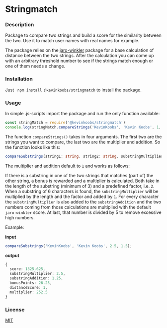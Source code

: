 # Stringmatch

### **Description**
Package to compare two strings and build a score for the similarity between the two. Use it to match user names with real names for example.

The package relies on the [jaro-winkler](https://www.npmjs.com/package/jaro-winkler) package for a base calculation of distance between the two strings. After the calculation you can come up with an arbitrary threshold number to see if the strings match enough or one of them needs a change. 

### **Installation**
Just 
``` npm install @kevinkoobs/stringmatch```
to install the package.

### **Usage**
In simple .js-scripts import the package and run the only function available:
```js
const stringMatch = require('@kevinkoobs/stringmatch')
console.log(stringMatch.compareStrings('KevinKoobs', 'Kevin Koobs', 1, 1));
```

The function `compareStrings()` takes in four arguments. The first two are the strings you want to compare, the last two are the multiplier and addition. So the function looks like this:
```ts
compareSubstrings(string1: string, string2: string, substringMultiplier: number, substringAddition: number);
```
The multiplier and addition default to `1` and works as follows:

If there is a substring in one of the two strings that matches (part of) the other string, a bonus is rewarded and a multiplier is calculated. Both take in the length of the substring (minimum of 3) and a predefined factor, i.e. `2`. When a substring of 6 characters is found, the `substringMultiplier` will be multiplied by the length and the factor and added by `1`. For every character the `substringMultiplier` is also added to the `substringAddition` and the two numbers coming from those calculations are multiplied with the default `jaro-winkler` score. At last, that number is divided by 5 to remove excessive high numbers.

Example:

**input**
```ts
compareSubstrings('KevinKoobs', 'Kevin Koobs', 2.5, 1.5);
```
**output**
```ts
{
  score: 1325.625,
  substringMultiplier: 2.5,
  substringAddition: 1.25,
  bonusPoints: 26.25,
  distanceScore: 1,
  multiplier: 252.5
}
```

### **License**
[MIT](https://choosealicense.com/licenses/mit/)